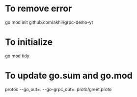  # To remove error
 go mod init github.com/akhil/grpc-demo-yt
 # To initialize 
 go mod tidy

 # To update go.sum and go.mod
 protoc --go_out=. --go-grpc_out=. proto/greet.proto